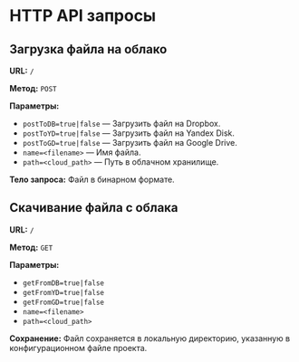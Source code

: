 # HTTP API запросы

## Загрузка файла на облако

**URL:** `/`

**Метод:** `POST`

**Параметры:**
- `postToDB=true|false` — Загрузить файл на Dropbox.
- `postToYD=true|false` — Загрузить файл на Yandex Disk.
- `postToGD=true|false` — Загрузить файл на Google Drive.
- `name=<filename>` — Имя файла.
- `path=<cloud_path>` — Путь в облачном хранилище.

**Тело запроса:** Файл в бинарном формате.

## Скачивание файла с облака

**URL:** `/`

**Метод:** `GET`

**Параметры:**
- `getFromDB=true|false`
- `getFromYD=true|false`
- `getFromGD=true|false`
- `name=<filename>`
- `path=<cloud_path>`

**Сохранение:** Файл сохраняется в локальную директорию, указанную в конфигурационном файле проекта.
